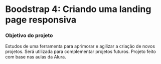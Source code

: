 # Boodstrap 4: Criando uma landing page responsiva

### Objetivo do projeto

Estudos de uma ferramenta para aprimorar e agilizar a criação de novos projetos. Será utilizada para complementar projetos futuros. Projeto feito com base nas aulas da Alura. 

